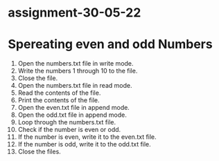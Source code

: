 # assignment-30-05-22
# Spereating even and odd Numbers 
1. Open the numbers.txt file in write mode.
2. Write the numbers 1 through 10 to the file.
3. Close the file.
4. Open the numbers.txt file in read mode.
5. Read the contents of the file.
6. Print the contents of the file.
7. Open the even.txt file in append mode.
8. Open the odd.txt file in append mode.
9. Loop through the numbers.txt file.
10. Check if the number is even or odd.
11. If the number is even, write it to the even.txt file.
12. If the number is odd, write it to the odd.txt file.
13. Close the files.
